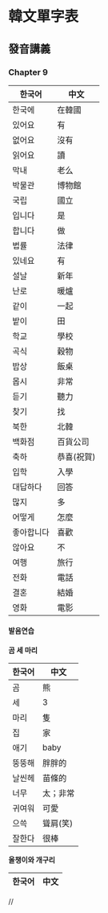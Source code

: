 # 韓文單字表

## 發音講義

### Chapter 9

한국어 | 中文
--- | ---
한국에 | 在韓國
있어요 | 有
없어요 | 沒有
읽어요 | 讀
막내 | 老么
박물관 | 博物館
국립 | 國立
입니다 | 是
합니다 | 做
법률 | 法律
있네요 | 有
설날 | 新年
난로 | 暖爐
같이 | 一起
밭이 | 田
학교 | 學校
곡식 | 穀物
밥상 | 飯桌
몹시 | 非常
듣기 | 聽力
찾기 | 找
북한 | 北韓
백화점 | 百貨公司
축하 | 恭喜(祝賀)
입학 | 入學
대답하다 | 回答
많지 | 多
어떻게 | 怎麼
좋아합니다 | 喜歡
않아요 | 不
여행 | 旅行
전화 | 電話
결혼 | 結婚
영화 | 電影

#### 발음연습

**곰 세 마리**

한국어 | 中文
--- | ---
곰 | 熊
세 | 3
마리 | 隻
집 | 家
애기 | baby
뚱뚱해 | 胖胖的
날씬헤 | 苗條的
너무 | 太；非常
귀여워 | 可愛
으쓱 | 聳肩(笑)
잘한다 | 很棒

**올챙이와 개구리**

한국어 | 中文
--- | ---
//
